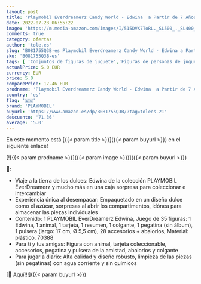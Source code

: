 ```yaml
---
layout: post
title: 'Playmobil Everdreamerz Candy World - Edwina  a Partir de 7 Años  70388 '
date: 2022-07-23 06:55:22
image: 'https://m.media-amazon.com/images/I/515DVX7ToRL._SL500_._SL400_.jpg'
comments: true
category: ofertas
author: 'tole.es'
slug: 'B081755Q3B-es Playmobil Everdreamerz Candy World - Edwina a Partir de 7...'
sku: 'B081755Q3B-es'
tags: [ 'Conjuntos de figuras de juguete','Figuras de personas de juguete para niños','Juguetes','Juguetes y juegos','Muñecos y figuras','playmobil','🇪🇸', ]
actualPrice: 5.0 EUR
currency: EUR
price: 5.0
comparePrice: 17.46 EUR
prodname: 'Playmobil Everdreamerz Candy World - Edwina  a Partir de 7 Años  70388 '
country: 'es'
flag: '🇪🇸'
brand: 'PLAYMOBIL'
buyurl: 'https://www.amazon.es/dp/B081755Q3B/?tag=tolees-21'
descuento: '71.36'
average: '5.0'
---
```


En este momento está [{{< param title >}}]({{< param buyurl >}}) en el siguiente enlace!

[![{{< param prodname >}}]({{< param image >}})]({{< param buyurl >}})

🔎:

- Viaje a la tierra de los dulces: Edwina de la colección PLAYMOBIL EverDreamerz y mucho más en una caja sorpresa para coleccionar e intercambiar
- Experiencia única al desempacar: Empaquetado en un diseño dulce como el azúcar, sorpresas al abrir los compartimentos, idónea para almacenar las piezas individuales
- Contenido: 1 PLAYMOBIL EverDreamerz Edwina, Juego de 35 figuras: 1 Edwina, 1 animal, 1 tarjeta, 1 resumen, 1 colgante, 1 pegatina (sin álbum), 1 pulsera (largo: 17 cm, Ø 5,5 cm), 28 accesorios + abalorios, Material: plástico, 70388
- Para ti y tus amigas: Figura con animal, tarjeta coleccionable, accesorios, pegatina y pulsera de la amistad, abalorios y colgante
- Para jugar a diario: Alta calidad y diseño robusto, limpieza de las piezas (sin pegatinas) con agua corriente y sin químicos

[🛒 Aquí!!!]({{< param buyurl >}})
